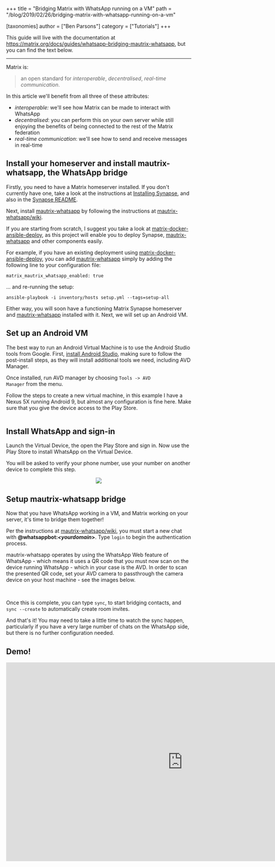 +++
title = "Bridging Matrix with WhatsApp running on a VM"
path = "/blog/2019/02/26/bridging-matrix-with-whatsapp-running-on-a-vm"

[taxonomies]
author = ["Ben Parsons"]
category = ["Tutorials"]
+++

This guide will live with the documentation at <a href="/docs/guides/whatsapp-bridging-mautrix-whatsapp">https://matrix.org/docs/guides/whatsapp-bridging-mautrix-whatsapp</a>, but you can find the text below.

<hr />

Matrix is:
<blockquote>an open standard for <em>interoperable</em>, <em>decentralised</em>, <em>real-time communication</em>.</blockquote>
In this article we'll benefit from all three of these attributes:
<ul>
 	<li><em>interoperable:</em> we'll see how Matrix can be made to interact with WhatsApp</li>
 	<li><em>decentralised</em>: you can perform this on your own server while still enjoying the benefits of being connected to the rest of the Matrix federation</li>
 	<li><em>real-time communication</em>: we'll see how to send and receive messages in real-time</li>
</ul>

## Install your homeserver and install mautrix-whatsapp, the WhatsApp bridge

Firstly, you need to have a Matrix homeserver installed. If you don't currently have one, take a look at the instructions at <a href="/docs/guides/installing-synapse">Installing Synapse</a>, and also in the <a href="https://github.com/matrix-org/synapse">Synapse README</a>.

Next, install <a href="https://github.com/tulir/mautrix-whatsapp">mautrix-whatsapp</a> by following the instructions at <a href="https://github.com/tulir/mautrix-whatsapp/wiki">mautrix-whatsapp/wiki</a>.

If you are starting from scratch, I suggest you take a look at <a href="https://github.com/spantaleev/matrix-docker-ansible-deploy/">matrix-docker-ansible-deploy</a>, as this project will enable you to deploy Synapse, <a href="https://github.com/tulir/mautrix-whatsapp">mautrix-whatsapp</a> and other components easily.

For example, if you have an existing deployment using <a href="https://github.com/spantaleev/matrix-docker-ansible-deploy/">matrix-docker-ansible-deploy</a>, you can add <a href="https://github.com/tulir/mautrix-whatsapp">mautrix-whatsapp</a> simply by adding the following line to your configuration file:
<pre><code class="yaml language-yaml">matrix_mautrix_whatsapp_enabled: true
</code></pre>
... and re-running the setup:
<pre><code class="unix language-unix">ansible-playbook -i inventory/hosts setup.yml --tags=setup-all
</code></pre>
Either way, you will soon have a functioning Matrix Synapse homeserver and <a href="https://github.com/tulir/mautrix-whatsapp">mautrix-whatsapp</a> installed with it. Next, we will set up an Android VM.

## Set up an Android VM

The best way to run an Android Virtual Machine is to use the Android Studio tools from Google. First, <a href="https://developer.android.com/studio/install">install Android Studio</a>, making sure to follow the post-install steps, as they will install additional tools we need, including AVD Manager.

Once installed, run AVD manager by choosing <code>Tools -&gt; AVD Manager</code> from the menu.

Follow the steps to create a new virtual machine, in this example I have a Nexus 5X running Android 9, but almost any configuration is fine here. Make sure that you give the device access to the Play Store.

<img src="/docs/img/avd.png" alt="" />

## Install WhatsApp and sign-in

Launch the Virtual Device, the open the Play Store and sign in. Now use the Play Store to install WhatsApp on the Virtual Device.

You will be asked to verify your phone number, use your number on another device to complete this step.

<center>
<img src="/docs/img/nexus5.png" /></center>

## Setup mautrix-whatsapp bridge

Now that you have WhatsApp working in a VM, and Matrix working on your server, it's time to bridge them together!

Per the instructions at <a href="https://github.com/tulir/mautrix-whatsapp/wiki">mautrix-whatsapp/wiki</a>, you must start a new chat with <strong>@whatsappbot:<em>&lt;yourdomain</em>&gt;</strong>. Type <code>login</code> to begin the authentication process.

mautrix-whatsapp operates by using the WhatsApp Web feature of WhatsApp - which means it uses a QR code that you must now scan on the device running WhatsApp - which in your case is the AVD. In order to scan the presented QR code, set your AVD camera to passthrough the camera device on your host machine - see the images below.

<img src="/docs/img/camera1.png" alt="" />
<img src="/docs/img/camera2.png" alt="" />

Once this is complete, you can type <code>sync</code>, to start bridging contacts, and <code>sync --create</code> to automatically create room invites.

And that's it! You may need to take a little time to watch the sync happen, particularly if you have a very large number of chats on the WhatsApp side, but there is no further configuration needed.

## Demo!


<div class="video-container"><iframe src="https://www.youtube.com/embed/edSgP2dEZ1o" width="960" height="540" frameBorder="0" allowFullScreen="allowfullscreen"></iframe></div>
